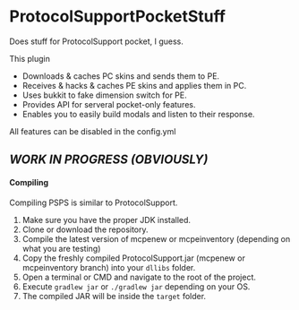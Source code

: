 # ProtocolSupportPocketStuff
Does stuff for ProtocolSupport pocket, I guess.

This plugin
* Downloads & caches PC skins and sends them to PE.
* Receives & hacks & caches PE skins and applies them in PC.
* Uses bukkit to fake dimension switch for PE.
* Provides API for serveral pocket-only features.
* Enables you to easily build modals and listen to their response.

All features can be disabled in the config.yml

## *_WORK IN PROGRESS (OBVIOUSLY)_*

#### Compiling
Compiling PSPS is similar to ProtocolSupport.
1. Make sure you have the proper JDK installed.
2. Clone or download the repository.
3. Compile the latest version of mcpenew or mcpeinventory (depending on what you are testing)
4. Copy the freshly compiled ProtocolSupport.jar (mcpenew or mcpeinventory branch) into your `dllibs` folder.
5. Open a terminal or CMD and navigate to the root of the project.
6. Execute `gradlew jar` or `./gradlew jar` depending on your OS.
7. The compiled JAR will be inside the `target` folder.
